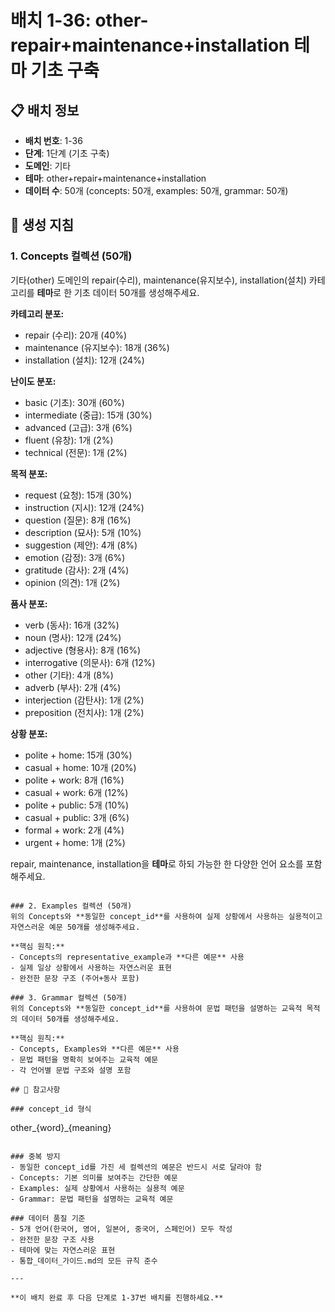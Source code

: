 # 배치 1-36: other-repair+maintenance+installation 테마 기초 구축

## 📋 배치 정보
- **배치 번호**: 1-36
- **단계**: 1단계 (기초 구축)
- **도메인**: 기타
- **테마**: other+repair+maintenance+installation
- **데이터 수**: 50개 (concepts: 50개, examples: 50개, grammar: 50개)

## 🎯 생성 지침

### 1. Concepts 컬렉션 (50개)
기타(other) 도메인의 repair(수리), maintenance(유지보수), installation(설치) 카테고리를 **테마**로 한 기초 데이터 50개를 생성해주세요.

**카테고리 분포:**
- repair (수리): 20개 (40%)
- maintenance (유지보수): 18개 (36%)
- installation (설치): 12개 (24%)

**난이도 분포:**
- basic (기초): 30개 (60%)
- intermediate (중급): 15개 (30%)
- advanced (고급): 3개 (6%)
- fluent (유창): 1개 (2%)
- technical (전문): 1개 (2%)

**목적 분포:**
- request (요청): 15개 (30%)
- instruction (지시): 12개 (24%)
- question (질문): 8개 (16%)
- description (묘사): 5개 (10%)
- suggestion (제안): 4개 (8%)
- emotion (감정): 3개 (6%)
- gratitude (감사): 2개 (4%)
- opinion (의견): 1개 (2%)

**품사 분포:**
- verb (동사): 16개 (32%)
- noun (명사): 12개 (24%)
- adjective (형용사): 8개 (16%)
- interrogative (의문사): 6개 (12%)
- other (기타): 4개 (8%)
- adverb (부사): 2개 (4%)
- interjection (감탄사): 1개 (2%)
- preposition (전치사): 1개 (2%)

**상황 분포:**
- polite + home: 15개 (30%)
- casual + home: 10개 (20%)
- polite + work: 8개 (16%)
- casual + work: 6개 (12%)
- polite + public: 5개 (10%)
- casual + public: 3개 (6%)
- formal + work: 2개 (4%)
- urgent + home: 1개 (2%)

repair, maintenance, installation을 **테마**로 하되 가능한 한 다양한 언어 요소를 포함해주세요.

```

### 2. Examples 컬렉션 (50개)
위의 Concepts와 **동일한 concept_id**를 사용하여 실제 상황에서 사용하는 실용적이고 자연스러운 예문 50개를 생성해주세요.

**핵심 원칙:**
- Concepts의 representative_example과 **다른 예문** 사용
- 실제 일상 상황에서 사용하는 자연스러운 표현
- 완전한 문장 구조 (주어+동사 포함)

### 3. Grammar 컬렉션 (50개)
위의 Concepts와 **동일한 concept_id**를 사용하여 문법 패턴을 설명하는 교육적 목적의 데이터 50개를 생성해주세요.

**핵심 원칙:**
- Concepts, Examples와 **다른 예문** 사용
- 문법 패턴을 명확히 보여주는 교육적 예문
- 각 언어별 문법 구조와 설명 포함

## 📝 참고사항

### concept_id 형식
```
other_{word}_{meaning}
```

### 중복 방지
- 동일한 concept_id를 가진 세 컬렉션의 예문은 반드시 서로 달라야 함
- Concepts: 기본 의미를 보여주는 간단한 예문
- Examples: 실제 상황에서 사용하는 실용적 예문  
- Grammar: 문법 패턴을 설명하는 교육적 예문

### 데이터 품질 기준
- 5개 언어(한국어, 영어, 일본어, 중국어, 스페인어) 모두 작성
- 완전한 문장 구조 사용
- 테마에 맞는 자연스러운 표현
- 통합_데이터_가이드.md의 모든 규칙 준수

---

**이 배치 완료 후 다음 단계로 1-37번 배치를 진행하세요.**